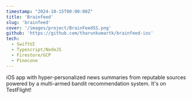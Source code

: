 ```yaml
---
timestamp: "2024-10-15T00:00:00Z"
title: 'Brainfeed'
slug: 'brainfeed'
cover: '/images/project/BrainFeedSS.png'
github: 'https://github.com/tharunkumartk/brainfeed-ios'
tech:
  - SwiftUI
  - Typescript/NodeJS
  - Firestore/GCP
  - Pinecone
---
```

iOS app with hyper-personalized news summaries from reputable sources powered by a multi-armed bandit recommendation system. It's on TestFlight!